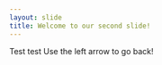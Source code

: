 ```yaml
---
layout: slide 
title: Welcome to our second slide!
---
```

Test test
Use the left arrow to go back!
